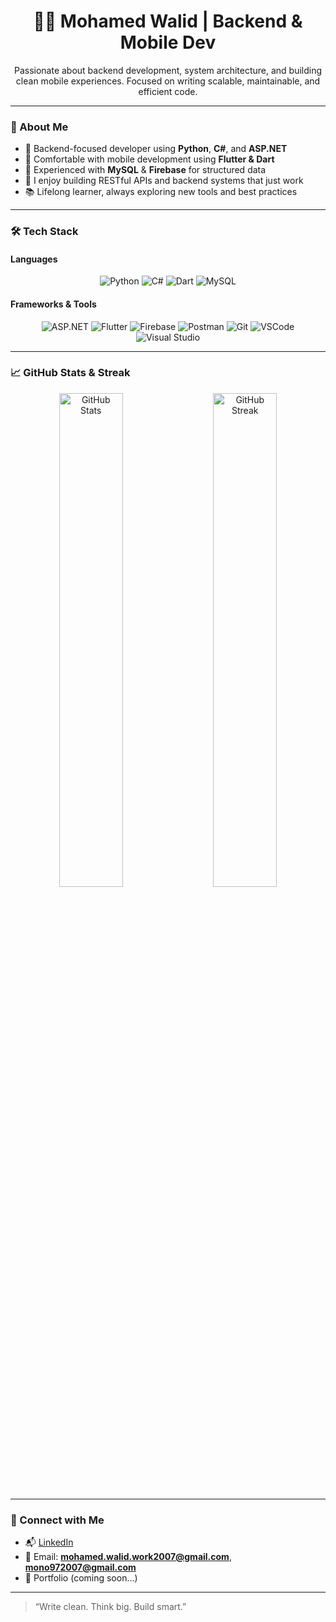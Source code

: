 <h1 align="center">👨‍💻 Mohamed Walid | Backend & Mobile Dev</h1>

<p align="center">
  Passionate about backend development, system architecture, and building clean mobile experiences. Focused on writing scalable, maintainable, and efficient code.
</p>

---

### 🚀 About Me

- 🔧 Backend-focused developer using **Python**, **C#**, and **ASP.NET**  
- 📱 Comfortable with mobile development using **Flutter & Dart**  
- 💾 Experienced with **MySQL** & **Firebase** for structured data  
- 🧩 I enjoy building RESTful APIs and backend systems that just work  
- 📚 Lifelong learner, always exploring new tools and best practices  

---

### 🛠️ Tech Stack

#### Languages  
<p align="center">
  <img alt="Python" src="https://img.shields.io/badge/-Python-3776AB?style=flat&logo=python&logoColor=white" />
  <img alt="C#" src="https://img.shields.io/badge/-C%23-239120?style=flat&logo=c-sharp&logoColor=white" />
  <img alt="Dart" src="https://img.shields.io/badge/-Dart-0175C2?style=flat&logo=dart&logoColor=white" />
  <img alt="MySQL" src="https://img.shields.io/badge/-MySQL-4479A1?style=flat&logo=mysql&logoColor=white" />
</p>

#### Frameworks & Tools  
<p align="center">
  <img alt="ASP.NET" src="https://img.shields.io/badge/-ASP.NET-5C2D91?style=flat&logo=.net&logoColor=white" />
  <img alt="Flutter" src="https://img.shields.io/badge/-Flutter-02569B?style=flat&logo=flutter&logoColor=white" />
  <img alt="Firebase" src="https://img.shields.io/badge/-Firebase-FFCA28?style=flat&logo=firebase&logoColor=white" />
  <img alt="Postman" src="https://img.shields.io/badge/-Postman-FF6C37?style=flat&logo=postman&logoColor=white" />
  <img alt="Git" src="https://img.shields.io/badge/-Git-F05032?style=flat&logo=git&logoColor=white" />
  <img alt="VSCode" src="https://img.shields.io/badge/-VSCode-007ACC?style=flat&logo=visual-studio-code&logoColor=white" />
  <img alt="Visual Studio" src="https://img.shields.io/badge/-Visual%20Studio-5C2D91?style=flat&logo=visual-studio&logoColor=white" />
</p>

---

### 📈 GitHub Stats & Streak

<p align="center">
  <img src="https://github-readme-stats.vercel.app/api?username=M0N0w&show_icons=true&theme=react&hide_title=true" alt="GitHub Stats" width="45%" />
  &nbsp;&nbsp;&nbsp;
  <img src="https://github-readme-streak-stats.herokuapp.com/?user=M0N0w&theme=react" alt="GitHub Streak" width="45%" />
</p>

---

### 🔗 Connect with Me

- 📬 [LinkedIn](https://www.linkedin.com)  
- 📨 Email: **mohamed.walid.work2007@gmail.com**, **mono972007@gmail.com**  
- 💼 Portfolio (coming soon...)  

---

> “Write clean. Think big. Build smart.”
